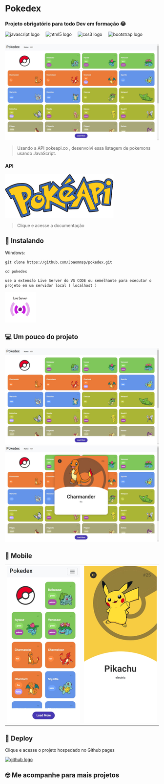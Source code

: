 # Pokedex

### Projeto obrigatório para todo Dev em formação 😂

<div align="left">
  <div align="left">
  <img src="https://cdn.jsdelivr.net/gh/devicons/devicon/icons/javascript/javascript-original.svg" height="40" alt="javascript logo"  />
  <img width="12" />
  <img src="https://cdn.jsdelivr.net/gh/devicons/devicon/icons/html5/html5-original.svg" height="40" alt="html5 logo"  />
  <img width="12" />
  <img src="https://cdn.jsdelivr.net/gh/devicons/devicon/icons/css3/css3-original.svg" height="40" alt="css3 logo"  />
    <img width="12" />
  <img src="https://cdn.jsdelivr.net/gh/devicons/devicon/icons/bootstrap/bootstrap-original.svg" height="40" alt="bootstrap logo"  />
</div>

###

<img src="./img/photo1.jpeg" alt="cover">

> Usando a API pokeapi.co , desenvolvi essa listagem de pokemons usando JavaScript.

### API

<a href="https://pokeapi.co/docs/v2#pokemon-section" ><img src="./img/poke-api-logo.png" alt="poke-api"></a>

> Clique e acesse a documentação 


## 🚀 Instalando

Windows:

```
git clone https://github.com/Joaommsp/pokedex.git
```

```
cd pokedex
```

```
use a extensão Live Server do VS CODE ou semelhante para executar o projeto em um servidor local ( localhost )
```

<img src="/img/live-server-logo.png" alt="..." width="100">

## 💻 Um pouco do projeto

<img src="./img/photo1.jpeg" alt="slider">

<img src="./img/photo3.jpeg" alt="slider">

## 📱 Mobile

<table>
  <tr>
    <td><img src="./img/photo2.jpeg" alt="Imagem 1" width="300"/></td>
    <td><img src="./img/photo4.jpeg" alt="Imagem 2" width="300"/></td>
  </tr>
</table>

## 🔗 Deploy

Clique e acesse o projeto hospedado no Github pages

<div align="left">
 <a href="https://joaommsp.github.io/pokedex/"><img src="https://skillicons.dev/icons?i=github" height="40" alt="github logo"  /></a>
</div>

## 🤓 Me acompanhe para mais projetos


